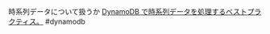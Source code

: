 時系列データについて扱うか
[DynamoDB で時系列データを処理するベストプラクティス。](https://docs.aws.amazon.com/ja_jp/amazondynamodb/latest/developerguide/bp-time-series.html)
#dynamodb 